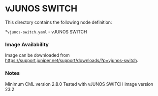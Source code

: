# vJUNOS SWITCH
This directory contains the following node definition:

*`vjunos-switch.yaml` - vJUNOS SWITCH
### Image Availability
Image can be downloaded from https://support.juniper.net/support/downloads/?p=vjunos-switch.

### Notes
Minimum CML version 2.8.0
Tested with vJUNOS SWITCH image version 23.2
